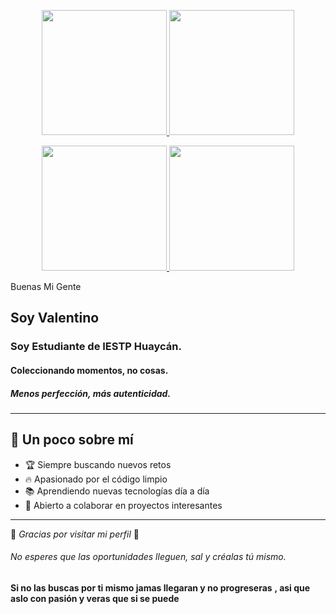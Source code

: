 <p align="center">
  <a href="https://giphy.com/gifs/cat-typing-xT4uQck51Caw74VWDe">
    <img src="https://media.giphy.com/media/xT4uQck51Caw74VWDe/giphy.gif" width="200" />
  </a>
  <a href="https://giphy.com/gifs/funny-dog-computer-l3vR1Xf0z9cX9wt0Q">
    <img src="https://media.giphy.com/media/l3vR1Xf0z9cX9wt0Q/giphy.gif" width="200" />
  </a>
</p>

<p align="center">
  <a href="https://giphy.com/gifs/monkey-computer-13borq7Zo2kulO">
    <img src="https://media.giphy.com/media/13borq7Zo2kulO/giphy.gif" width="200" />
  </a>
  <a href="https://giphy.com/gifs/cat-tired-computer-mlvseq9yvZhba">
    <img src="https://media.giphy.com/media/mlvseq9yvZhba/giphy.gif" width="200" />
  </a>
</p
![Cool cat typing](https://media.giphy.com/media/JIX9t2j0ZTN9S/giphy.gif)



# Buenas Mi Gente
## Soy Valentino
### Soy Estudiante de IESTP Huaycán.
#### Coleccionando momentos, no cosas.
##### Menos perfección, más autenticidad.
---

## 🎯 Un poco sobre mí
- 🏆 Siempre buscando nuevos retos  
- 🔥 Apasionado por el código limpio  
- 📚 Aprendiendo nuevas tecnologías día a día  
- 🤝 Abierto a colaborar en proyectos interesantes  

---

🎉 *Gracias por visitar mi perfil* 🚀 
###### No esperes que las oportunidades lleguen, sal y créalas tú mismo.
**Si no las buscas por ti mismo jamas llegaran y no progreseras**
**, asi que aslo con pasión y veras que si se puede**





